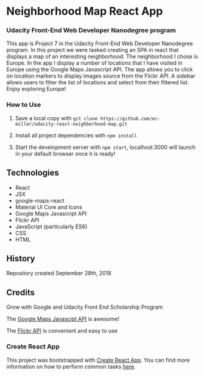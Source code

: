 # Neighborhood Map React App
### Udacity Front-End Web Developer Nanodegree program

This app is Project 7 in the Udacity Front-End Web Developer Nanodegree program. In this project we were tasked creating an SPA in react that displays a map of an interesting neighborhood. The neighborhood I chose is Europe. In the app I display a number of locations that I have visited in Europe using the Google Maps Javascript API. The app allows you to click on location markers to display images source from the Flickr API. A sidebar allows users to filter the list of locations and select from their filtered list. Enjoy exploring Europe!

### How to Use

1. Save a local copy with `git clone https://github.com/ec-miller/udacity-react-neighborhood-map.git`

2. Install all project dependencies with `npm install` 

3. Start the development server with `npm start`, localhost:3000 will launch in your default browser once it is ready!

## Technologies
- React
- JSX
- google-maps-react
- Material UI Core and Icons
- Google Maps Javascript API
- Flickr API
- JavaScript (particularly ES6)
- CSS
- HTML

## History
Repository created September 28th, 2018

## Credits
Grow with Google and Udacity Front End Scholarship Program

The [Google Maps Javascipt API](https://developers.google.com/maps/documentation/javascript/tutorial) is awesome!

The [Flickr API](https://www.flickr.com/services/api/) is convenient and easy to use

### Create React App

This project was bootstrapped with [Create React App](https://github.com/facebookincubator/create-react-app). You can find more information on how to perform common tasks [here](https://github.com/facebookincubator/create-react-app/blob/master/packages/react-scripts/template/README.md).
